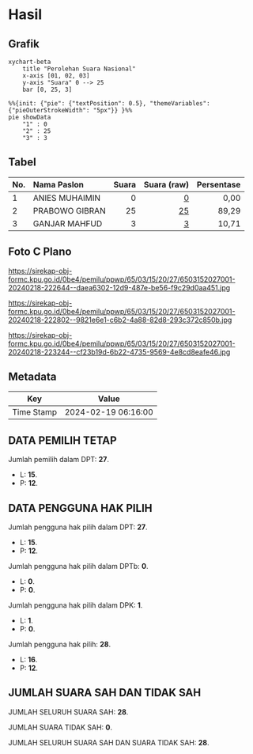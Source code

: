 # Hasil

## Grafik

```mermaid
xychart-beta
    title "Perolehan Suara Nasional"
    x-axis [01, 02, 03]
    y-axis "Suara" 0 --> 25
    bar [0, 25, 3]
```

```mermaid
%%{init: {"pie": {"textPosition": 0.5}, "themeVariables": {"pieOuterStrokeWidth": "5px"}} }%%
pie showData
    "1" : 0
    "2" : 25
    "3" : 3
```

## Tabel

| No. | Nama Paslon    | Suara | Suara (raw) | Persentase |
|:--- |:-------------- | -----:| -----------:| ----------:|
| 1   | ANIES MUHAIMIN | 0     | [0][p-1]    | 0,00       |
| 2   | PRABOWO GIBRAN | 25    | [25][p-2]   | 89,29      |
| 3   | GANJAR MAHFUD  | 3     | [3][p-3]    | 10,71      |


[p-1]: https://github.com/gigit-pemilu/pemilu-2024/blob/main/pilpres/hitung-suara/sub/65-kalimantan-utara/sub/03-nunukan/sub/15-lumbis-ogong/sub/2027-labuk/sub/001-tps/sub/paslon-1.txt
[p-2]: https://github.com/gigit-pemilu/pemilu-2024/blob/main/pilpres/hitung-suara/sub/65-kalimantan-utara/sub/03-nunukan/sub/15-lumbis-ogong/sub/2027-labuk/sub/001-tps/sub/paslon-2.txt
[p-3]: https://github.com/gigit-pemilu/pemilu-2024/blob/main/pilpres/hitung-suara/sub/65-kalimantan-utara/sub/03-nunukan/sub/15-lumbis-ogong/sub/2027-labuk/sub/001-tps/sub/paslon-3.txt

## Foto C Plano

https://sirekap-obj-formc.kpu.go.id/0be4/pemilu/ppwp/65/03/15/20/27/6503152027001-20240218-222644--daea6302-12d9-487e-be56-f9c29d0aa451.jpg

https://sirekap-obj-formc.kpu.go.id/0be4/pemilu/ppwp/65/03/15/20/27/6503152027001-20240218-222802--9821e6e1-c6b2-4a88-82d8-293c372c850b.jpg

https://sirekap-obj-formc.kpu.go.id/0be4/pemilu/ppwp/65/03/15/20/27/6503152027001-20240218-223244--cf23b19d-6b22-4735-9569-4e8cd8eafe46.jpg


## Metadata

| Key        | Value               |
| ---------- | ------------------- |
| Time Stamp | 2024-02-19 06:16:00 |


## DATA PEMILIH TETAP

Jumlah pemilih dalam DPT: **27**.
 * L: **15**.
 * P: **12**.

## DATA PENGGUNA HAK PILIH

Jumlah pengguna hak pilih dalam DPT: **27**.
 * L: **15**.
 * P: **12**.

Jumlah pengguna hak pilih dalam DPTb: **0**.
 * L: **0**.
 * P: **0**.

Jumlah pengguna hak pilih dalam DPK: **1**.
 * L: **1**.
 * P: **0**.

Jumlah pengguna hak pilih: **28**.
 * L: **16**.
 * P: **12**.

## JUMLAH SUARA SAH DAN TIDAK SAH

JUMLAH SELURUH SUARA SAH: **28**.

JUMLAH SUARA TIDAK SAH: **0**.

JUMLAH SELURUH SUARA SAH DAN SUARA TIDAK SAH: **28**.


